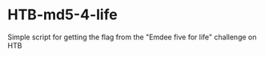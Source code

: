 # HTB-md5-4-life
Simple script for getting the flag from the "Emdee five for life" challenge on HTB 
